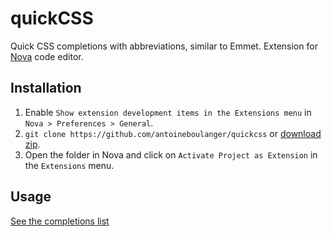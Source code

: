 # quickCSS
Quick CSS completions with abbreviations, similar to Emmet. Extension for [Nova](https://panic.com/nova/) code editor.

## Installation
1. Enable `Show extension development items in the Extensions menu` in `Nova > Preferences > General`.
2. `git clone https://github.com/antoineboulanger/quickcss` or [download zip](https://github.com/antoineboulanger/quickcss/archive/master.zip).
3. Open the folder in Nova and click on `Activate Project as Extension` in the `Extensions` menu.

## Usage
[See the completions list](https://github.com/antoineboulanger/quickcss/blob/master/Scripts/data.js)
